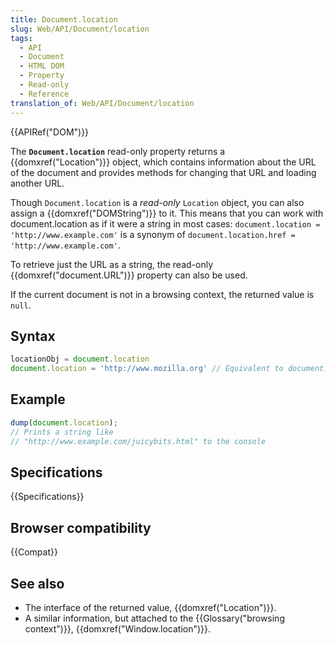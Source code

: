 ```yaml
---
title: Document.location
slug: Web/API/Document/location
tags:
  - API
  - Document
  - HTML DOM
  - Property
  - Read-only
  - Reference
translation_of: Web/API/Document/location
---
```


{{APIRef("DOM")}}

The **`Document.location`** read-only property returns a {{domxref("Location")}} object, which contains information about the URL of the document and provides methods for changing that URL and loading another URL.

Though `Document.location` is a _read-only_ `Location` object, you can also assign a {{domxref("DOMString")}} to it. This means that you can work with document.location as if it were a string in most cases: `document.location = 'http://www.example.com'` is a synonym of `document.location.href = 'http://www.example.com'`.

To retrieve just the URL as a string, the read-only {{domxref("document.URL")}} property can also be used.

If the current document is not in a browsing context, the returned value is `null`.

## Syntax

```js
locationObj = document.location
document.location = 'http://www.mozilla.org' // Equivalent to document.location.href = 'http://www.mozilla.org'
```

## Example

```js
dump(document.location);
// Prints a string like
// "http://www.example.com/juicybits.html" to the console
```

## Specifications

{{Specifications}}

## Browser compatibility

{{Compat}}

## See also

- The interface of the returned value, {{domxref("Location")}}.
- A similar information, but attached to the {{Glossary("browsing context")}}, {{domxref("Window.location")}}.
